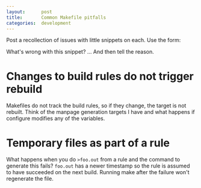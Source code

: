 ```yaml
---
layout:      post
title:       Common Makefile pitfalls
categories:  development
---
```


Post a recollection of issues with little snippets on each. Use the form:

What's wrong with this snippet? … And then tell the reason.

# Changes to build rules do not trigger rebuild

Makefiles do not track the build rules, so if they change, the target is not rebuilt. Think of the manpage generation targets I have and what happens if configure modifies any of the variables.

# Temporary files as part of a rule

What happens when you do `>foo.out` from a rule and the command to generate this fails? `foo.out` has a newer timestamp so the rule is assumed to have succeeded on the next build. Running make after the failure won't regenerate the file.

# 

